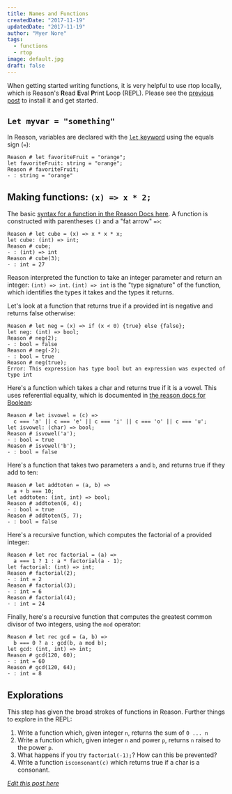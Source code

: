 ```yaml
---
title: Names and Functions
createdDate: "2017-11-19"
updatedDate: "2017-11-19"
author: "Myer Nore"
tags:
  - functions
  - rtop
image: default.jpg
draft: false
---
```


When getting started writing functions, it is very helpful to use 
rtop locally, which is Reason's **R**ead **E**val **P**rint **L**oop (REPL). Please 
see the [previous post](https://codekiln.github.io/gradus-reason/steps/2017-11-12--getting-started/) 
to install it and get started.

## `Let myvar = "something"`

In Reason, variables are declared with the [`let` keyword](https://reasonml.github.io/guide/language/let-binding)
using the equals sign (`=`):

    Reason # let favoriteFruit = "orange";
    let favoriteFruit: string = "orange";                                                              
    Reason # favoriteFruit;
    - : string = "orange"

## Making functions: `(x) => x * 2;`

The basic [syntax for a function in the Reason Docs here](https://reasonml.github.io/guide/language/function). 
A function is constructed with parentheses `()` and a "fat arrow" `=>`:

    Reason # let cube = (x) => x * x * x;
    let cube: (int) => int;                                                                    
    Reason # cube; 
    - : (int) => int                                                                           
    Reason # cube(3);
    - : int = 27                                                                                       

Reason interpreted the function to take an integer parameter and return an integer:
`(int) => int`. `(int) => int` is the "type signature" of
the function, which identifies the types it takes and the types it returns.  

Let's look at a function that returns true if a provided int is negative and 
returns false otherwise:

    Reason # let neg = (x) => if (x < 0) {true} else {false};
    let neg: (int) => bool;                                                                   
    Reason # neg(2);
    - : bool = false                                                                                  
    Reason # neg(-2);
    - : bool = true                                                                                   
    Reason # neg(true);
    Error: This expression has type bool but an expression was expected of type int

Here's a function which takes a char and returns true if it is a vowel. 
This uses referential equality, which is documented in 
[the reason docs for Boolean](https://reasonml.github.io/guide/language/boolean):

    Reason # let isvowel = (c) =>
      c === 'a' || c === 'e' || c === 'i' || c === 'o' || c === 'u';
    let isvowel: (char) => bool;                                                              
    Reason # isvowel('a');
    - : bool = true                                                                                   
    Reason # isvowel('b');
    - : bool = false

Here's a function that takes two parameters `a` and `b`, and returns 
true if they add to ten:

    Reason # let addtoten = (a, b) =>
      a + b === 10;
    let addtoten: (int, int) => bool;                                                         
    Reason # addtoten(6, 4);
    - : bool = true                                                                                   
    Reason # addtoten(5, 7);
    - : bool = false

Here's a recursive function, which computes the factorial
of a provided integer: 

    Reason # let rec factorial = (a) =>
      a === 1 ? 1 : a * factorial(a - 1);
    let factorial: (int) => int;                                                              
    Reason # factorial(2);
    - : int = 2                                                                                       
    Reason # factorial(3);
    - : int = 6                                                                                       
    Reason # factorial(4);
    - : int = 24                                                                                      

Finally, here's a recursive function that computes the greatest common divisor
of two integers, using the `mod` operator:

    Reason # let rec gcd = (a, b) =>
      b === 0 ? a : gcd(b, a mod b);
    let gcd: (int, int) => int;                                                               
    Reason # gcd(120, 60);
    - : int = 60                                                                                      
    Reason # gcd(120, 64);
    - : int = 8                                                                                       

## Explorations

This step has given the broad strokes of functions in Reason. Further things 
to explore in the REPL: 

1.  Write a function which, given integer `n`, returns the sum of `0 ... n`
2.  Write a function which, given integer `n` and power `p`, returns `n` raised to the power `p`.
3.  What happens if you try `factorial(-1);`? How can this be prevented?
4.  Write a function `isconsonant(c)` which returns true if a char is a consonant.

_[Edit this post here](https://github.com/codekiln/gradus-reason/tree/master/data/steps/2017-11-19--names-and-functions/index.md)_
